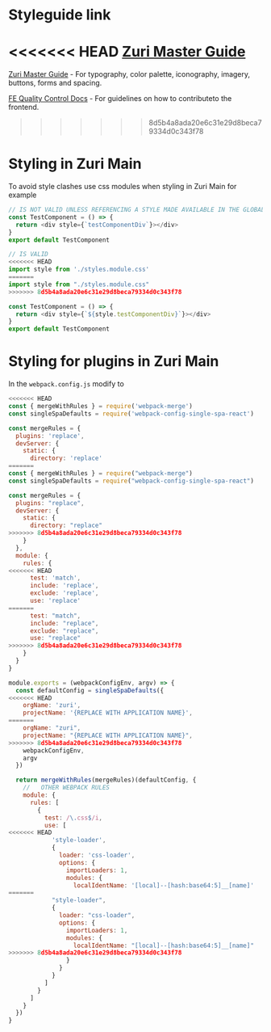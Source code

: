 # Styleguide link

<<<<<<< HEAD
[Zuri Master Guide](https://www.figma.com/file/srHjZ2Ztg7yOS7XDJMMX4m/Zuri-Chat-Master-Board?node-id=19%3A19322)
=======
[Zuri Master Guide](https://www.figma.com/file/srHjZ2Ztg7yOS7XDJMMX4m/Zuri-Chat-Master-Board?node-id=19%3A19322) - For typography, color palette, iconography, imagery, buttons, forms and spacing.

[FE Quality Control Docs](https://docs.google.com/document/d/1Sbq-ZC4O5477cx5cRuZKReVsdglABg7c585NAoZTHIU/edit) - For guidelines on how to contributeto the frontend.
>>>>>>> 8d5b4a8ada20e6c31e29d8beca79334d0c343f78

# Styling in Zuri Main

To avoid style clashes use css modules when styling in Zuri Main
for example

```ts
// IS NOT VALID UNLESS REFERENCING A STYLE MADE AVAILABLE IN THE GLOBAL STYLESHEET
const TestComponent = () => {
  return <div style={`testComponentDiv`}></div>
}
export default TestComponent
```

```ts
// IS VALID
<<<<<<< HEAD
import style from './styles.module.css'
=======
import style from "./styles.module.css"
>>>>>>> 8d5b4a8ada20e6c31e29d8beca79334d0c343f78

const TestComponent = () => {
  return <div style={`${style.testComponentDiv}`}></div>
}
export default TestComponent
```

# Styling for plugins in Zuri Main

In the `webpack.config.js` modify to

```js
<<<<<<< HEAD
const { mergeWithRules } = require('webpack-merge')
const singleSpaDefaults = require('webpack-config-single-spa-react')

const mergeRules = {
  plugins: 'replace',
  devServer: {
    static: {
      directory: 'replace'
=======
const { mergeWithRules } = require("webpack-merge")
const singleSpaDefaults = require("webpack-config-single-spa-react")

const mergeRules = {
  plugins: "replace",
  devServer: {
    static: {
      directory: "replace"
>>>>>>> 8d5b4a8ada20e6c31e29d8beca79334d0c343f78
    }
  },
  module: {
    rules: {
<<<<<<< HEAD
      test: 'match',
      include: 'replace',
      exclude: 'replace',
      use: 'replace'
=======
      test: "match",
      include: "replace",
      exclude: "replace",
      use: "replace"
>>>>>>> 8d5b4a8ada20e6c31e29d8beca79334d0c343f78
    }
  }
}

module.exports = (webpackConfigEnv, argv) => {
  const defaultConfig = singleSpaDefaults({
<<<<<<< HEAD
    orgName: 'zuri',
    projectName: '{REPLACE WITH APPLICATION NAME}',
=======
    orgName: "zuri",
    projectName: "{REPLACE WITH APPLICATION NAME}",
>>>>>>> 8d5b4a8ada20e6c31e29d8beca79334d0c343f78
    webpackConfigEnv,
    argv
  })

  return mergeWithRules(mergeRules)(defaultConfig, {
    //   OTHER WEBPACK RULES
    module: {
      rules: [
        {
          test: /\.css$/i,
          use: [
<<<<<<< HEAD
            'style-loader',
            {
              loader: 'css-loader',
              options: {
                importLoaders: 1,
                modules: {
                  localIdentName: '[local]--[hash:base64:5]__[name]'
=======
            "style-loader",
            {
              loader: "css-loader",
              options: {
                importLoaders: 1,
                modules: {
                  localIdentName: "[local]--[hash:base64:5]__[name]"
>>>>>>> 8d5b4a8ada20e6c31e29d8beca79334d0c343f78
                }
              }
            }
          ]
        }
      ]
    }
  })
}
```
